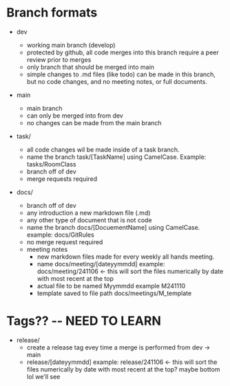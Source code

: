 # Branch formats
* dev
	- working main branch (develop)
	- protected by github, all code merges into this branch require a peer review prior to merges
	- only branch that should be merged into main
	- simple changes to .md files (like todo) can be made in this branch, but no code changes, and no meeting notes, or full documents. 

* main
	- main branch
	- can only be merged into from dev
	- no changes can be made from the main branch
	
* task/
	- all code changes wil be made inside of a task branch. 
	- name the branch task/[TaskName] using CamelCase. Example: tasks/RoomClass
	- branch off of dev
	- merge requests required
	
* docs/
	- branch off of dev
	- any introduction a new markdown file (.md)
	- any other type of document that is not code
	- name the branch docs/[DocuementName] using CamelCase. example: docs/GitRules
	- no merge request required
	* meeting notes
		- new markdown files made for every weekly all hands meeting.
		- name docs/meeting/[dateyymmdd] example: docs/meeting/241106 <- this will sort the files numerically by date with most recent at the top
		- actual file to be named Myymmdd example M241110
		- template saved to file path docs/meetings/M_template



# Tags??	-- NEED TO LEARN
* release/ 
	- create a release tag evey time a merge is performed from dev -> main
	- release/[dateyymmdd] example: release/241106 <- this will sort the files numerically by date with most recent at the top? maybe bottom lol we'll see